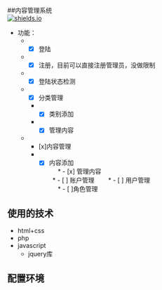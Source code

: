 

##内容管理系统   
[![shields.io](https://img.shields.io/badge/mysql-download-green.svg)](数据库下载地址)   
 * 功能：  
   * - [x] 登陆   
   * - [x] 注册，目前可以直接注册管理员，没做限制   
   * - [x] 登陆状态检测   
   * - [x] 分类管理   
      * - [x] 类别添加   
      * - [x] 管理内容   
   * - [x]内容管理   
      * - [x] 内容添加   
      * - [x] 管理内容   
   * - [ ] 账户管理   
      * - [ ] 用户管理   
      * - [ ]角色管理   
   
## 使用的技术
*  html+css
*  php
*  javascript
    *  jquery库
    
## 配置环境
